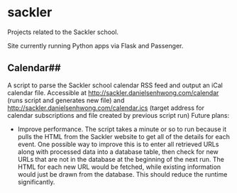 # sackler

Projects related to the Sackler school.

Site currently running Python apps via Flask and Passenger.

## Calendar##
A script to parse the Sackler school calendar RSS feed and output an iCal calendar file. Accessible at http://sackler.danielsenhwong.com/calendar (runs script and generates new file) and http://sackler.danielsenhwong.com/calendar.ics (target address for calendar subscriptions and file created by previous script run)
Future plans:
- Improve performance. The script takes a minute or so to run because it pulls the HTML from the Sackler website to get all of the details for each event. One possible way to improve this is to enter all retrieved URLs along with processed data into a database table, then check for new URLs that are not in the database at the beginning of the next run. The HTML for each new URL would be fetched, while existing information would just be drawn from the database. This should reduce the runtime significantly.
